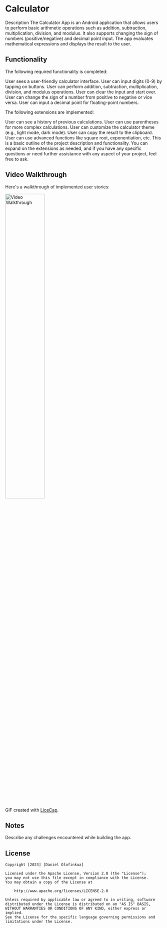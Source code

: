 # Calculator
Description
The Calculator App is an Android application that allows users to perform basic arithmetic 
operations such as addition, subtraction, multiplication, division, and modulus. It also 
supports changing the sign of numbers (positive/negative) and decimal point input. The app 
evaluates mathematical expressions and displays the result to the user.

## Functionality
The following required functionality is completed:

 User sees a user-friendly calculator interface.
 User can input digits (0-9) by tapping on buttons.
 User can perform addition, subtraction, multiplication, division, and modulus operations.
 User can clear the input and start over.
 User can change the sign of a number from positive to negative or vice versa.
 User can input a decimal point for floating-point numbers.

 The following extensions are implemented:

 User can see a history of previous calculations.
 User can use parentheses for more complex calculations.
 User can customize the calculator theme (e.g., light mode, dark mode).
 User can copy the result to the clipboard.
 User can use advanced functions like square root, exponentiation, etc.
This is a basic outline of the project description and functionality. You can expand on the 
extensions as needed, and if you have any specific questions or need further assistance
with any aspect of your project, feel free to ask.

## Video Walkthrough

Here's a walkthrough of implemented user stories:

<img src='walkthrough.gif' title='Video Walkthrough' width='50%' alt='Video Walkthrough' />

GIF created with [LiceCap](http://www.cockos.com/licecap/).

## Notes

Describe any challenges encountered while building the app.

## License

    Copyright [2023] [Daniel Olofinkua]

    Licensed under the Apache License, Version 2.0 (the "License");
    you may not use this file except in compliance with the License.
    You may obtain a copy of the License at

        http://www.apache.org/licenses/LICENSE-2.0

    Unless required by applicable law or agreed to in writing, software
    distributed under the License is distributed on an "AS IS" BASIS,
    WITHOUT WARRANTIES OR CONDITIONS OF ANY KIND, either express or implied.
    See the License for the specific language governing permissions and
    limitations under the License.
